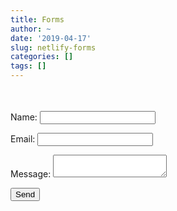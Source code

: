 ```yaml
---
title: Forms
author: ~
date: '2019-04-17'
slug: netlify-forms
categories: []
tags: []
---
```


<form name="contact" method="POST" data-netlify="true" data-netlify-recaptcha="true" netlify-honeypot="bot-field">
  <p>
    <label style="visibility:hidden">None: <input name="bot-field" /></label>
  </p>
  <p>
    <label>Name: <input type="text" name="name" /></label>   
  </p>
  <p>
    <label>Email: <input type="email" name="email" /></label>
  </p>
  <p>
    <label>Message: <textarea name="message"></textarea></label>
  </p>
  <p>
    <button type="submit">Send</button>
  </p>
</form>
